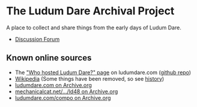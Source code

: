 # The Ludum Dare Archival Project
A place to collect and share things from the early days of Ludum Dare.

* [Discussion Forum](https://github.com/LudumDare/archive/discussions)

## Known online sources
* The ["Who hosted Ludum Dare?" page](https://ludumdare.com/resources/questions/who-hosted-ludum-dare/) on ludumdare.com ([github repo](https://github.com/LudumDare/ludumdare.com))
* [Wikipedia](https://en.wikipedia.org/wiki/Ludum_Dare) (Some things have been removed, so see [history](https://en.wikipedia.org/w/index.php?title=Ludum_Dare&action=history))
* [ludumdare.com on Archive.org](https://web.archive.org/web/20230000000000*/ludumdare.com)
* [mechanicalcat.net/.../ld48 on Archive.org](https://web.archive.org/web/20230000000000*/http://www.mechanicalcat.net/tech/ld48/)
* [ludumdare.com/compo on Archive.org](https://web.archive.org/web/20230000000000*/ludumdare.com/compo/)
